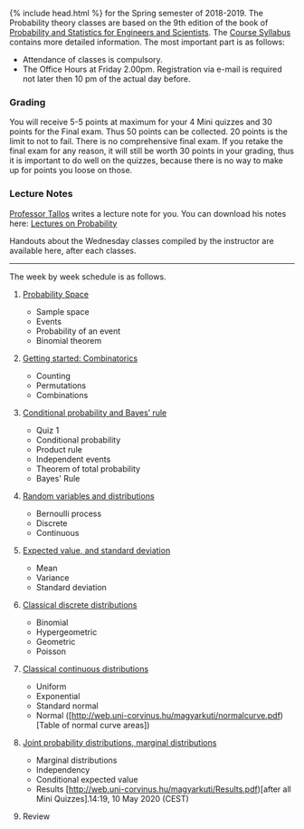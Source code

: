 {% include head.html %}
for the Spring semester of 2018-2019.
The Probability theory classes are based on the 9th edition of the book of 
[Probability and Statistics for Engineers and Scientists](https://www.pearson.com/us/higher-education/product/Walpole-Probability-and-Statistics-for-Engineers-and-Scientists-9th-Edition/9780321629111.html).
The [Course Syllabus](http://web.uni-corvinus.hu/~tallos/E_Matek_2.htm) contains more detailed information.
The most important part is as follows:
- Attendance of classes is compulsory. 
- The Office Hours at Friday 2.00pm. Registration via e-mail is required not later then 10 pm of the actual day before.

### Grading 
You will receive 5-5 points at maximum for your 4 Mini quizzes and 30 points for the Final exam. 
Thus 50 points can be collected. 
20 points is the limit to not to fail.
There is no comprehensive final exam. 
If you retake the final exam for any reason, 
it will still be worth 30 points in your grading, 
thus it is important to do well on the quizzes, 
because there is no way to make up for points you loose on those. 

### Lecture Notes
[Professor Tallos](web.uni-corvinus.hu/tallos)
 writes a lecture note for you. 
You can download his notes here: 
[Lectures on Probability](http://web.uni-corvinus.hu/~tallos/Mat_E.pdf)

Handouts about the Wednesday classes compiled by the instructor are available here, after each classes.

----
The week by week schedule is as follows.

1. [Probability Space](http://web.uni-corvinus.hu/magyarkuti/1-Probability.pdf)
   * Sample space
   * Events
   * Probability of an event
   * Binomial theorem

1. [Getting started: Combinatorics](http://web.uni-corvinus.hu/magyarkuti/2-Probability.pdf) 
   * Counting
   * Permutations
   * Combinations

1. [Conditional probability and Bayes’ rule](http://web.uni-corvinus.hu/magyarkuti/3-Probability.pdf)
   * Quiz 1
   * Conditional probability
   * Product rule
   * Independent events
   * Theorem of total probability
   * Bayes' Rule

1. [Random variables and distributions](http://web.uni-corvinus.hu/magyarkuti/4-Probability.pdf)
   * Bernoulli process
   * Discrete
   * Continuous

1. [Expected value, and standard deviation](http://web.uni-corvinus.hu/magyarkuti/5-Probability.pdf)
   * Mean
   * Variance
   * Standard deviation

1. [Classical discrete distributions](http://web.uni-corvinus.hu/magyarkuti/6-Probability.pdf)
   * Binomial
   * Hypergeometric
   * Geometric
   * Poisson

1. [Classical continuous distributions](http://web.uni-corvinus.hu/magyarkuti/7-Probability.pdf)
   * Uniform
   * Exponential
   * Standard normal
   * Normal ([http://web.uni-corvinus.hu/magyarkuti/normalcurve.pdf)[Table of normal curve areas])

1. [Joint probability distributions, marginal distributions](http://web.uni-corvinus.hu/magyarkuti/8-Probability.pdf)
   * Marginal distributions
   * Independency
   * Conditional expected value
   * Results  [http://web.uni-corvinus.hu/magyarkuti/Results.pdf)[after all Mini Quizzes].14:19, 10 May 2020 (CEST)

1. Review
<!---
==== Covariance and correlation 

==== The distribution of some random variables

==== Law of the large numbers

==== Review
-->

